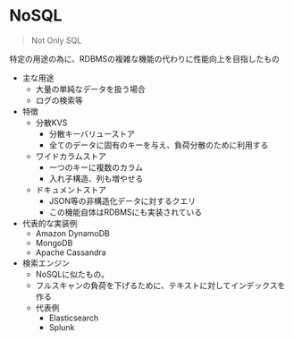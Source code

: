 # NoSQL

>Not Only SQL

特定の用途の為に、RDBMSの複雑な機能の代わりに性能向上を目指したもの

- 主な用途
  - 大量の単純なデータを扱う場合
  - ログの検索等
- 特徴
  - 分散KVS
    - 分散キーバリューストア
    - 全てのデータに固有のキーを与え、負荷分散のために利用する
  - ワイドカラムストア
    - 一つのキーに複数のカラム
    - 入れ子構造、列も増やせる
  - ドキュメントストア
    - JSON等の非構造化データに対するクエリ
    - この機能自体はRDBMSにも実装されている
- 代表的な実装例
  - Amazon DynamoDB
  - MongoDB
  - Apache Cassandra
- 検索エンジン
  - NoSQLに似たもの。
  - フルスキャンの負荷を下げるために、テキストに対してインデックスを作る
  - 代表例
    - Elasticsearch
    - Splunk